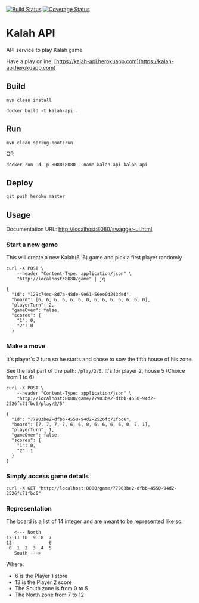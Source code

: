 [![Build Status](https://travis-ci.org/athieriot/kalah-api.svg?branch=master)](https://travis-ci.org/athieriot/kalah-api) [![Coverage Status](https://coveralls.io/repos/github/athieriot/kalah-api/badge.svg?branch=master)](https://coveralls.io/github/athieriot/kalah-api?branch=master)

# Kalah API

API service to play Kalah game

Have a play online: [https://kalah-api.herokuapp.com](https://kalah-api.herokuapp.com)

## Build

    mvn clean install
    
    docker build -t kalah-api .

## Run

    mvn clean spring-boot:run

OR

    docker run -d -p 8080:8080 --name kalah-api kalah-api

## Deploy

    git push heroku master

## Usage

Documentation URL: [http://localhost:8080/swagger-ui.html](http://localhost:8080/swagger-ui.html)

### Start a new game

This will create a new Kalah(6, 6) game and pick a first player randomly 

    curl -X POST \
        --header "Content-Type: application/json" \
        "http://localhost:8080/game" | jq
    
```
{
  "id": "129c74ec-8d7a-48de-9e61-56ee0d243ded",
  "board": [6, 6, 6, 6, 6, 6, 0, 6, 6, 6, 6, 6, 6, 0],
  "playerTurn": 2,
  "gameOver": false,
  "scores": {
    "1": 0,
    "2": 0
  } 
```
    
### Make a move
     
It's player's 2 turn so he starts and chose to sow the fifth house of his zone.
 
See the last part of the path: `/play/2/5`. It's for player 2, house 5 (Choice from 1 to 6)

    curl -X POST \
        --header "Content-Type: application/json" \
        "http://localhost:8080/game/77903be2-dfbb-4550-94d2-2526fc71fbc6/play/2/5"
    
```
{
  "id": "77903be2-dfbb-4550-94d2-2526fc71fbc6",
  "board": [7, 7, 7, 7, 6, 6, 0, 6, 6, 6, 6, 0, 7, 1],
  "playerTurn": 1,
  "gameOver": false,
  "scores": {
    "1": 0,
    "2": 1
  }
}
```

### Simply access game details

    curl -X GET "http://localhost:8080/game/77903be2-dfbb-4550-94d2-2526fc71fbc6"
    
### Representation
    
The board is a list of 14 integer and are meant to be represented like so:

```
   <--- North
12 11 10  9  8  7
13              6
 0  1  2  3  4  5
   South --->
```

 
Where:

- 6 is the Player 1 store
- 13 is the Player 2 score
- The South zone is from 0 to 5
- The North zone from 7 to 12

